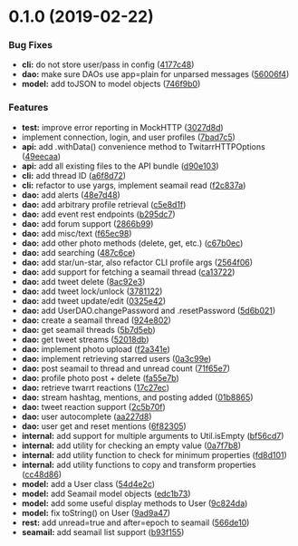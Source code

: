 <a name="0.1.0"></a>
# 0.1.0 (2019-02-22)


### Bug Fixes

* **cli:** do not store user/pass in config ([4177c48](https://github.com/RangerRick/twitarr-client-api/commit/4177c48))
* **dao:** make sure DAOs use app=plain for unparsed messages ([56006f4](https://github.com/RangerRick/twitarr-client-api/commit/56006f4))
* **model:** add toJSON to model objects ([746f9b0](https://github.com/RangerRick/twitarr-client-api/commit/746f9b0))


### Features

* **test:** improve error reporting in MockHTTP ([3027d8d](https://github.com/RangerRick/twitarr-client-api/commit/3027d8d))
* implement connection, login, and user profiles ([7bad7c5](https://github.com/RangerRick/twitarr-client-api/commit/7bad7c5))
* **api:** add .withData() convenience method to TwitarrHTTPOptions ([49eecaa](https://github.com/RangerRick/twitarr-client-api/commit/49eecaa))
* **api:** add all existing files to the API bundle ([d90e103](https://github.com/RangerRick/twitarr-client-api/commit/d90e103))
* **cli:** add thread ID ([a6f8d72](https://github.com/RangerRick/twitarr-client-api/commit/a6f8d72))
* **cli:** refactor to use yargs, implement seamail read ([f2c837a](https://github.com/RangerRick/twitarr-client-api/commit/f2c837a))
* **dao:** add alerts ([48e7d48](https://github.com/RangerRick/twitarr-client-api/commit/48e7d48))
* **dao:** add arbitrary profile retrieval ([c5e8d1f](https://github.com/RangerRick/twitarr-client-api/commit/c5e8d1f))
* **dao:** add event rest endpoints ([b295dc7](https://github.com/RangerRick/twitarr-client-api/commit/b295dc7))
* **dao:** add forum support ([2866b99](https://github.com/RangerRick/twitarr-client-api/commit/2866b99))
* **dao:** add misc/text ([f65ec98](https://github.com/RangerRick/twitarr-client-api/commit/f65ec98))
* **dao:** add other photo methods (delete, get, etc.) ([c67b0ec](https://github.com/RangerRick/twitarr-client-api/commit/c67b0ec))
* **dao:** add searching ([487c6ce](https://github.com/RangerRick/twitarr-client-api/commit/487c6ce))
* **dao:** add star/un-star, also refactor CLI profile args ([2564f06](https://github.com/RangerRick/twitarr-client-api/commit/2564f06))
* **dao:** add support for fetching a seamail thread ([ca13722](https://github.com/RangerRick/twitarr-client-api/commit/ca13722))
* **dao:** add tweet delete ([8ac92e3](https://github.com/RangerRick/twitarr-client-api/commit/8ac92e3))
* **dao:** add tweet lock/unlock ([3781122](https://github.com/RangerRick/twitarr-client-api/commit/3781122))
* **dao:** add tweet update/edit ([0325e42](https://github.com/RangerRick/twitarr-client-api/commit/0325e42))
* **dao:** add UserDAO.changePassword and .resetPassword ([5d6b021](https://github.com/RangerRick/twitarr-client-api/commit/5d6b021))
* **dao:** create a seamail thread ([924e802](https://github.com/RangerRick/twitarr-client-api/commit/924e802))
* **dao:** get seamail threads ([5b7d5eb](https://github.com/RangerRick/twitarr-client-api/commit/5b7d5eb))
* **dao:** get tweet streams ([52018db](https://github.com/RangerRick/twitarr-client-api/commit/52018db))
* **dao:** implement photo upload ([f2a341e](https://github.com/RangerRick/twitarr-client-api/commit/f2a341e))
* **dao:** implement retrieving starred users ([0a3c99e](https://github.com/RangerRick/twitarr-client-api/commit/0a3c99e))
* **dao:** post seamail to thread and unread count ([71f65e7](https://github.com/RangerRick/twitarr-client-api/commit/71f65e7))
* **dao:** profile photo post + delete ([fa55e7b](https://github.com/RangerRick/twitarr-client-api/commit/fa55e7b))
* **dao:** retrieve twarrt reactions ([17c27ec](https://github.com/RangerRick/twitarr-client-api/commit/17c27ec))
* **dao:** stream hashtag, mentions, and posting added ([01b8865](https://github.com/RangerRick/twitarr-client-api/commit/01b8865))
* **dao:** tweet reaction support ([2c5b70f](https://github.com/RangerRick/twitarr-client-api/commit/2c5b70f))
* **dao:** user autocomplete ([aa227d8](https://github.com/RangerRick/twitarr-client-api/commit/aa227d8))
* **dao:** user get and reset mentions ([6f82305](https://github.com/RangerRick/twitarr-client-api/commit/6f82305))
* **internal:** add support for multiple arguments to Util.isEmpty ([bf56cd7](https://github.com/RangerRick/twitarr-client-api/commit/bf56cd7))
* **internal:** add utility for checking an empty value ([0a7f7b8](https://github.com/RangerRick/twitarr-client-api/commit/0a7f7b8))
* **internal:** add utility function to check for minimum properties ([fd8d101](https://github.com/RangerRick/twitarr-client-api/commit/fd8d101))
* **internal:** add utility functions to copy and transform properties ([cc48d86](https://github.com/RangerRick/twitarr-client-api/commit/cc48d86))
* **model:** add a User class ([54d4e2c](https://github.com/RangerRick/twitarr-client-api/commit/54d4e2c))
* **model:** add Seamail model objects ([edc1b73](https://github.com/RangerRick/twitarr-client-api/commit/edc1b73))
* **model:** add some useful display methods to User ([9c824da](https://github.com/RangerRick/twitarr-client-api/commit/9c824da))
* **model:** fix toString() on User ([9ad9a47](https://github.com/RangerRick/twitarr-client-api/commit/9ad9a47))
* **rest:** add unread=true and after=epoch to seamail ([566de10](https://github.com/RangerRick/twitarr-client-api/commit/566de10))
* **seamail:** add seamail list support ([b93f155](https://github.com/RangerRick/twitarr-client-api/commit/b93f155))





